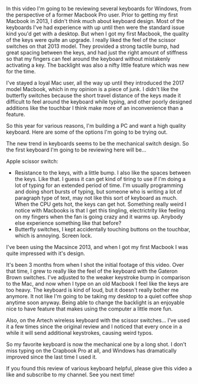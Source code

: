 In this video I'm going to be reviewing several keyboards for Windows, from the perspective of a former Macbook Pro user. Prior to getting my first Macbook in 2013, I didn't think much about keyboard design. Most of the keyboards I've had experience with up until then were the standard issue kind you'd get with a desktop. But when I got my first Macbook, the quality of the keys were quite an upgrade. I really liked the feel of the scissor switches on that 2013 model. They provided a strong tactile bump, had great spacing between the keys, and had just the right amount of stiffness so that my fingers can feel around the keyboard without mistakenly activating a key. The backlight was also a nifty little feature which was new for the time.

I've stayed a loyal Mac user, all the way up until they introduced the 2017 model Macbook, which in my opinion is a piece of junk. I didn't like the butterfly switches because the short travel distance of the keys made it difficult to feel around the keyboard while typing, and other poorly designed additions like the touchbar I think make more of an inconvenience than a feature.




So this year for various reasons, I'm building a PC and want a high quality keyboard. Here are some of the options I'm going to be trying out.
 
The new trend in keyboards seems to be the mechanical switch design. So the first keyboard I'm going to be reviewing here will be...  



Apple scissor switch:
* Resistance to the keys, with a little bump. I also like the spaces between the keys. Like that. I guess it can get kind of tiring to use if I'm doing a lot of typing for an extended period of time. I'm usually programming and doing short bursts of typing, but someone who is writing a lot of paragraph type of text, may not like this sort of keyboard as much. When the CPU gets hot, the keys can get hot. Something really weird I notice with Macbooks is that I get this tingling, electrictrity like feeling on my fingers when the fan is going crazy and it warms up. Anybody else experience something like that before?
* Butterfly switches, I kept accidentally touching buttons on the touchbar, which is annoying. Screen lock.





I've been using the Macsince 2013, and when I got my first Macbook I was quite impressed with it's design.




It's been 3 months from when I shot the initial footage of this video. Over that time, I grew to really like the
feel of the keyboard with the Gateron Brown switches. I've adjusted to the weaker keystroke bump in comparison to the 
Mac, and now when I type on an old Macbook I feel like the keys are too heavy. The keyboard is kind of loud, but
it doesn't really bother me anymore. It not like I'm going to be taking my desktop to a quiet coffee shop anytime soon
anyway. Being able to change the backlight is an enjoyable nice to have feature that makes using the computer a little 
more fun.

Also, on the Artech wireless keyboard with the scissor switches... I've used it a few times since the original review
and I noticed that every once in a while it will send additional keystrokes, causing weird typos. 

So my favorite keyboard is now the mechanical one by a long shot. I don't miss typing on the Crapbook Pro at all, 
and Windows has dramatically improved since the last time I used it.

If you found this review of various keyboard helpful, please give this video a like and subscribe to my channel. See
you next time!